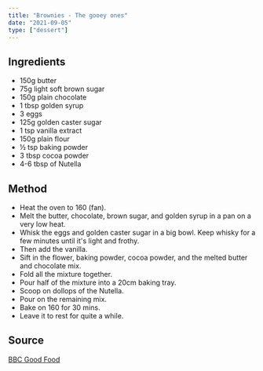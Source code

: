```yaml
---
title: "Brownies - The gooey ones"
date: "2021-09-05"
type: ["dessert"]
---
```


## Ingredients

- 150g butter
- 75g light soft brown sugar
- 150g plain chocolate
- 1 tbsp golden syrup
- 3 eggs
- 125g golden caster sugar
- 1 tsp vanilla extract
- 150g plain flour
- ½ tsp baking powder
- 3 tbsp cocoa powder
- 4-6 tbsp of Nutella

## Method

- Heat the oven to 160 (fan).
- Melt the butter, chocolate, brown sugar, and golden syrup in a pan on a very low heat.
- Whisk the eggs and golden caster sugar in a big bowl. Keep whisky for a few minutes until it's light and frothy.
- Then add the vanilla.
- Sift in the flower, baking powder, cocoa powder, and the melted butter and chocolate mix.
- Fold all the mixture together.
- Pour half of the mixture into a 20cm baking tray.
- Scoop on dollops of the Nutella.
- Pour on the remaining mix.
- Bake on 160 for 30 mins.
- Leave it to rest for quite a while.

## Source

[BBC Good Food](https://www.bbcgoodfood.com/recipes/easy-gooey-brownies)
